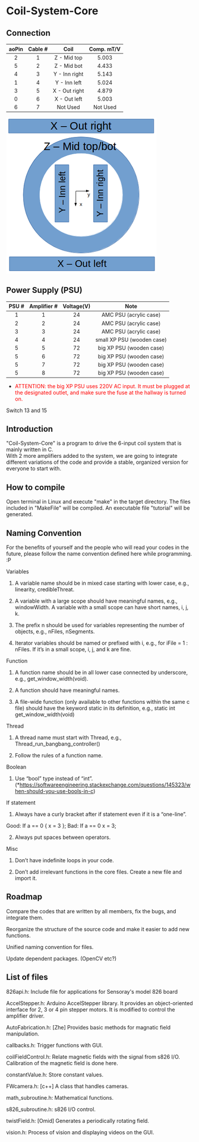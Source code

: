 # Coil-System-Core

## Connection

|aoPin|Cable #|Coil|Comp. mT/V|
|:---:|:---:|:---:|:---:|
|2|1|Z - Mid top|5.003|
|5|2|Z - Mid bot|4.433|
|4|3|Y - Inn right|5.143|
|1|4|Y - Inn left|5.024|
|3|5|X - Out right|4.879|
|0|6|X - Out left|5.003|
|6|7|Not Used|Not Used|

![Click here for the image](Misc/coil_connection.png)

## Power Supply (PSU)

|PSU #|Amplifier #|Voltage(V)|Note|
|:---:|:---:|:---:|:---:|
|1|1|24|AMC PSU (acrylic case)|
|2|2|24|AMC PSU (acrylic case)|
|3|3|24|AMC PSU (acrylic case)|
|4|4|24|small XP PSU (wooden case)|
|5|5|72|big XP PSU (wooden case)|
|5|6|72|big XP PSU (wooden case)|
|5|7|72|big XP PSU (wooden case)|
|5|8|72|big XP PSU (wooden case)|

* <p style='color:red'>ATTENTION: the big XP PSU uses 220V AC input. It must be plugged at the designated outlet, and make sure the fuse at the hallway is turned on.</p> 
Switch 13 and 15

## Introduction

"Coil-System-Core" is a program to drive the 6-input coil system that is mainly written in C.  
With 2 more amplifiers added to the system, we are going to integrate different variations of the code and provide a stable, organized version for everyone to start with.

## How to compile

Open terminal in Linux and execute "make" in the target directory. The files included in "MakeFile" will be compiled. An executable file "tutorial" will be generated.

## Naming Convention

For the benefits of yourself and the people who will read your codes in the future, please follow the name convention defined here while programming. :P

Variables
1.	A variable name should be in mixed case starting with lower case, e.g., linearity, credibleThreat.

2.	A variable with a large scope should have meaningful names, e.g., windowWidth. A variable with a small scope can have short names, i, j, k.

3.	The prefix n should be used for variables representing the number of objects, e.g., nFiles, nSegments.

4.	Iterator variables should be named or prefixed with i, e.g., for iFile = 1 : nFiles. If it’s in a small scope, i, j, and k are fine.

Function

1.	A function name should be in all lower case connected by underscore, e.g., get_window_width(void).

2.	A function should have meaningful names.

3.	A file-wide function (only available to other functions within the same c file) should have the keyword static in its definition, e.g., static int get_window_width(void)

Thread

1.	A thread name must start with Thread, e.g., Thread_run_bangbang_controller()

2.	Follow the rules of a function name.

Boolean

1.	Use “bool” type instead of “int”. (*https://softwareengineering.stackexchange.com/questions/145323/when-should-you-use-bools-in-c)

If statement

1.	Always have a curly bracket after if statement even if it is a “one-line”.

Good: If a == 0 { x = 3 };      Bad: If a == 0 x = 3;

2.	Always put spaces between operators.

Misc

1.	Don’t have indefinite loops in your code.

2.	Don’t add irrelevant functions in the core files. Create a new file and import it.

## Roadmap

Compare the codes that are written by all members, fix the bugs, and integrate them.

Reorganize the structure of the source code and make it easier to add new functions.

Unified naming convention for files.

Update dependent packages. (OpenCV etc?)

## List of files

826api.h: Include file for applications for Sensoray's model 826 board

AccelStepper.h: Arduino AccelStepper library. It provides an object-oriented interface for 2, 3 or 4 pin stepper motors. It is modified to control the amplifier driver.

AutoFabrication.h: [Zhe] Provides basic methods for magnatic field manipulation.

callbacks.h: Trigger functions with GUI.

coilFieldControl.h: Relate magnetic fields with the signal from s826 I/O. Calibration of the magnetic field is done here.

constantValue.h: Store constant values.

FWcamera.h: [c++] A class that handles cameras.

math_subroutine.h: Mathematical functions.

s826_subroutine.h: s826 I/O control.

twistField.h: [Omid] Generates a periodically rotating field.

vision.h: Process of vision and displaying videos on the GUI.
